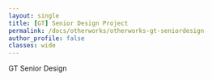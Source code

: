 ```yaml
---
layout: single
title: [GT] Senior Design Project
permalink: /docs/otherworks/otherworks-gt-seniordesign
author_profile: false
classes: wide
---
```


GT Senior Design
